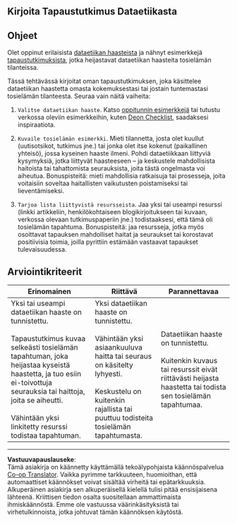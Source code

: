 <!--
CO_OP_TRANSLATOR_METADATA:
{
  "original_hash": "b588c0fc73014f52520c666efc3e0cc3",
  "translation_date": "2025-08-26T21:27:52+00:00",
  "source_file": "1-Introduction/02-ethics/assignment.md",
  "language_code": "fi"
}
-->
## Kirjoita Tapaustutkimus Dataetiikasta

## Ohjeet

Olet oppinut erilaisista [dataetiikan haasteista](README.md#2-ethics-challenges) ja nähnyt esimerkkejä [tapaustutkimuksista](README.md#3-case-studies), jotka heijastavat dataetiikan haasteita tosielämän tilanteissa.

Tässä tehtävässä kirjoitat oman tapaustutkimuksen, joka käsittelee dataetiikan haastetta omasta kokemuksestasi tai jostain tuntemastasi tosielämän tilanteesta. Seuraa vain näitä vaiheita:

1. `Valitse dataetiikan haaste`. Katso [oppitunnin esimerkkejä](README.md#2-ethics-challenges) tai tutustu verkossa oleviin esimerkkeihin, kuten [Deon Checklist](https://deon.drivendata.org/examples/), saadaksesi inspiraatiota.

2. `Kuvaile tosielämän esimerkki`. Mieti tilannetta, josta olet kuullut (uutisotsikot, tutkimus jne.) tai jonka olet itse kokenut (paikallinen yhteisö), jossa kyseinen haaste ilmeni. Pohdi dataetiikkaan liittyviä kysymyksiä, jotka liittyvät haasteeseen – ja keskustele mahdollisista haitoista tai tahattomista seurauksista, joita tästä ongelmasta voi aiheutua. Bonuspisteitä: mieti mahdollisia ratkaisuja tai prosesseja, joita voitaisiin soveltaa haitallisten vaikutusten poistamiseksi tai lieventämiseksi.

3. `Tarjoa lista liittyvistä resursseista`. Jaa yksi tai useampi resurssi (linkki artikkeliin, henkilökohtaiseen blogikirjoitukseen tai kuvaan, verkossa olevaan tutkimuspaperiin jne.) todistaaksesi, että tämä oli tosielämän tapahtuma. Bonuspisteitä: jaa resursseja, jotka myös osoittavat tapauksen mahdolliset haitat ja seuraukset tai korostavat positiivisia toimia, joilla pyrittiin estämään vastaavat tapaukset tulevaisuudessa.



## Arviointikriteerit

Erinomainen | Riittävä | Parannettavaa
--- | --- | -- |
Yksi tai useampi dataetiikan haaste on tunnistettu. <br/> <br/> Tapaustutkimus kuvaa selkeästi tosielämän tapahtuman, joka heijastaa kyseistä haastetta, ja tuo esiin ei-toivottuja seurauksia tai haittoja, joita se aiheutti. <br/><br/> Vähintään yksi linkitetty resurssi todistaa tapahtuman. | Yksi dataetiikan haaste on tunnistettu. <br/><br/> Vähintään yksi asiaankuuluva haitta tai seuraus on käsitelty lyhyesti. <br/><br/> Keskustelu on kuitenkin rajallista tai puuttuu todisteita tosielämän tapahtumasta. | Dataetiikan haaste on tunnistettu. <br/><br/> Kuitenkin kuvaus tai resurssit eivät riittävästi heijasta haastetta tai todista sen tosielämän tapahtumaa. |

---

**Vastuuvapauslauseke**:  
Tämä asiakirja on käännetty käyttämällä tekoälypohjaista käännöspalvelua [Co-op Translator](https://github.com/Azure/co-op-translator). Vaikka pyrimme tarkkuuteen, huomioithan, että automaattiset käännökset voivat sisältää virheitä tai epätarkkuuksia. Alkuperäinen asiakirja sen alkuperäisellä kielellä tulisi pitää ensisijaisena lähteenä. Kriittisen tiedon osalta suositellaan ammattimaista ihmiskäännöstä. Emme ole vastuussa väärinkäsityksistä tai virhetulkinnoista, jotka johtuvat tämän käännöksen käytöstä.